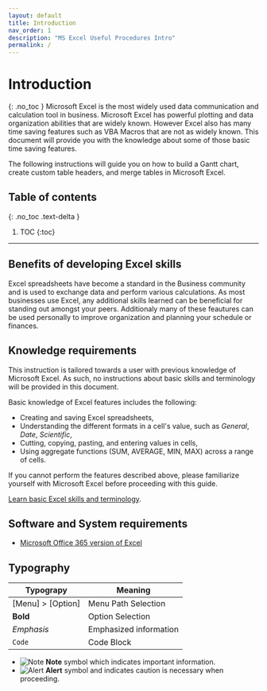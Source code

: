 ```yaml
---
layout: default
title: Introduction
nav_order: 1
description: "MS Excel Useful Procedures Intro"
permalink: /
---
```


# Introduction
{: .no_toc }
Microsoft Excel is the most widely used data communication and calculation tool in business. Microsoft Excel has powerful plotting and data organization abilities that are widely known. However Excel also has many time saving features such as VBA Macros that are not as widely known. This document will provide you with the knowledge about some of those basic time saving features.

The following instructions will guide you on how to build a Gantt chart, create custom table headers, and merge tables in Microsoft Excel.

## Table of contents
{: .no_toc .text-delta }

1. TOC
{:toc}

---

## Benefits of developing Excel skills
Excel spreadsheets have become a standard in the Business community and is used to exchange data and perform various calculations. 
As most businesses use Excel, any additional skills learned can be beneficial for standing out amongst your peers. Additionaly many of these feautures can be used personally to improve organization and planning your schedule or finances.

## Knowledge requirements
This instruction is tailored towards a user with previous knowledge of Microsoft Excel. As such, no instructions about basic skills and terminology will be provided in this document. 

Basic knowledge of Excel features includes the following:
 * Creating and saving Excel spreadsheets,
 * Understanding the different formats in a cell's value, such as _General_, _Date_, _Scientific_,
 * Cutting, copying, pasting, and entering values in cells,
 * Using aggregate functions (SUM, AVERAGE, MIN, MAX) across a range of cells.
 
 If you cannot perform the features described above, please familiarize yourself with Microsoft Excel before
 proceeding with this guide.
 
[Learn basic Excel skills and terminology](https://www.excel-easy.com/).

## Software and System requirements
* [Microsoft Office 365 version of Excel](https://products.office.com/en-ca/compare-all-microsoft-office-products?&activetab=tab%3aprimaryr1) 

## Typography

| Typograpy | Meaning |
| ----------| --------|
| [Menu] > [Option]| Menu Path Selection  |
| **Bold**         | Option Selection     |
| _Emphasis_       | Emphasized information |
| ```Code```       | Code Block             |
 


* ![Note][NOTE] **Note** symbol which indicates important information.
* ![Alert][ALERT] **Alert** symbol and indicates caution is necessary when proceeding.


[NOTE]: https://github.com/KevinSCLin/Microsoft-Excel-Useful-Procedures/blob/gh-pages/assets/images/note_icon.png?raw=true
[ALERT]: https://github.com/KevinSCLin/Microsoft-Excel-Useful-Procedures/blob/gh-pages/assets/images/alert_icon.png?raw=true


